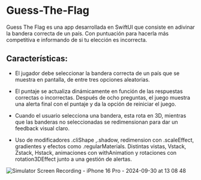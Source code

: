 # Guess-The-Flag
Guess The Flag es una app desarrollada en SwiftUI que consiste en adivinar la bandera correcta de un país. Con puntuación para hacerla más competitiva e informando de si tu elección es incorrecta. 

## Características:
- El jugador debe seleccionar la bandera correcta de un país que se muestra en pantalla, de entre tres opciones aleatorias.

- El puntaje se actualiza dinámicamente en función de las respuestas correctas o incorrectas. Después de ocho preguntas, el juego muestra una alerta final con el puntaje y da la opción de reiniciar el juego.

- Cuando el usuario selecciona una bandera, esta rota en 3D, mientras que las banderas no seleccionadas se redimensionan para dar un feedback visual claro.

- Uso de modificadores .cliShape ,.shadow, redimension con .scaleEffect, gradientes y efectos como .regularMaterials. Distintas vistas, Vstack, Zstack, Hstack, animaciones con withAnimation y rotaciones con rotation3DEffect junto a una gestión de alertas.


![Simulator Screen Recording - iPhone 16 Pro - 2024-09-30 at 13 08 48](https://github.com/user-attachments/assets/98d3f6f6-f90e-4fc7-932e-65b32a100ed5)


